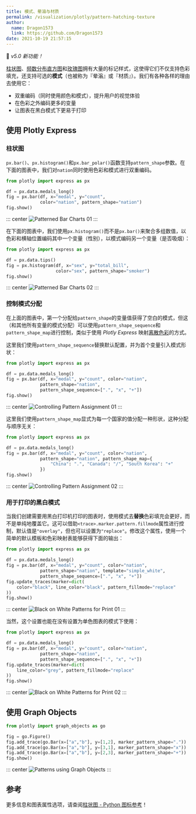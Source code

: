 ```yaml
---
title: 模式、晕滃与材质
permalink: /visualization/plotly/pattern-hatching-texture
author: 
  name: Dragon1573
  link: https://github.com/Dragon1573
date: 2021-10-19 21:57:15
---
```


:tada: *v5.0 新功能！*

[柱状图](/visualization/plotly/bar-charts/)、[频数分布直方图](/visualization/plotly/histograms/)和[玫瑰图](https://plotly.com/python/wind-rose-charts/)拥有大量的标记样式，这使得它们不仅支持色彩填充，还支持可选的**模式**（也被称为『晕滃』或『材质』）。我们有各种各样的理由去使用它：

- 双重编码（同时使用颜色和模式），提升用户的视觉体验
- 在色彩之外编码更多的变量
- 让图表在黑白模式下更易于打印

## 使用 Plotly Express

### 柱状图

`px.bar()`、`px.histogram()`和`px.bar_polar()`函数支持`pattern_shape`参数。在下面的图表中，我们对`nation`同时使用色彩和模式进行双重编码。

```python
from plotly import express as px

df = px.data.medals_long()
fig = px.bar(df, x="medal", y="count",
             color="nation", pattern_shape="nation")
fig.show()
```

::: center
![Patterned Bar Charts 01](./assets/pattern-hatching-texture/01.png)
:::

在下面的图表中，我们使用`px.histogram()`而不是`px.bar()`来聚合多组数值，以色彩和横轴位置编码其中一个变量（性别），以模式编码另一个变量（是否吸烟）：

```python
from plotly import express as px

df = px.data.tips()
fig = px.histogram(df, x="sex", y="total_bill",
                   color="sex", pattern_shape="smoker")
fig.show()
```

::: center
![Patterned Bar Charts 02](./assets/pattern-hatching-texture/02.png)
:::

### 控制模式分配

在上面的图表中，第一个分配给`pattern_shape`的变量值获得了空白的模式，但这（和其他所有变量的模式分配）可以使用`pattern_shape_sequence`和`pattern_shape_map`进行控制，类似于使用 *Plotly Express* 映射[离散色彩](https://plotly.com/python/discrete-color/)的方式。

这里我们使用`pattern_shape_sequence`替换默认配置，并为首个变量引入模式形状：

```python
from plotly import express as px

df = px.data.medals_long()
fig = px.bar(df, x="medal", y="count", color="nation",
             pattern_shape="nation",
             pattern_shape_sequence=[".", "x", "+"])
fig.show()
```

::: center
![Controlling Pattern Assignment 01](./assets/pattern-hatching-texture/03.png)
:::

这里我们使用`pattern_shape_map`显式为每一个国家的值分配一种形状，这种分配与顺序无关：

```python
from plotly import express as px

df = px.data.medals_long()
fig = px.bar(df, x="medal", y="count", color="nation",
             pattern_shape="nation", pattern_shape_map={
                 "China": ".", "Canada": "/", "South Korea": "+"
             })
fig.show()
```

::: center
![Controlling Pattern Assignment 02](./assets/pattern-hatching-texture/04.png)
:::

### 用于打印的黑白模式

当我们创建需要用黑白打印机打印的图表时，使用模式去**替换**色彩填充会更好，而不是单纯地覆盖它。这可以借助`<trace>.marker.pattern.fillmode`属性进行控制，默认值是`"overlay"`，但也可以设置为`"replace"`。修改这个属性，使用一个简单的默认模板和色彩映射表能够获得下面的输出：

```python
from plotly import express as px

df = px.data.medals_long()
fig = px.bar(df, x="medal", y="count", color="nation",
             pattern_shape="nation", template="simple_white",
             pattern_shape_sequence=[".", "x", "+"])
fig.update_traces(marker=dict(
    color="black", line_color="black", pattern_fillmode="replace"
))
fig.show()
```

::: center
![Black on White Patterns for Print 01](./assets/pattern-hatching-texture/05.png)
:::

当然，这个设置也能在没有设置为单色图表的模式下使用：

```python
from plotly import express as px

df = px.data.medals_long()
fig = px.bar(df, x="medal", y="count", color="nation",
             pattern_shape="nation",
             pattern_shape_sequence=[".", "x", "+"])
fig.update_traces(marker=dict(
    line_color="grey", pattern_fillmode="replace"
))
fig.show()
```

::: center
![Black on White Patterns for Print 02](./assets/pattern-hatching-texture/06.png)
:::

## 使用 Graph Objects

```python
from plotly import graph_objects as go

fig = go.Figure()
fig.add_trace(go.Bar(x=["a","b"], y=[1,2], marker_pattern_shape="."))
fig.add_trace(go.Bar(x=["a","b"], y=[3,1], marker_pattern_shape="x"))
fig.add_trace(go.Bar(x=["a","b"], y=[2,3], marker_pattern_shape="+"))
fig.show()
```

::: center
![Patterns using Graph Objects](./assets/pattern-hatching-texture/07.png)
:::

## 参考

更多信息和图表属性选项，请查阅[柱状图 - Python 图标参考](https://plotly.com/python/reference/bar/)！
